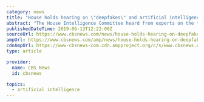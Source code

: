 ```yaml
---
category: news
title: "House holds hearing on \"deepfakes\" and artificial intelligence amid national security concerns"
abstract: "The House Intelligence Committee heard from experts on the threats that so-called \"deep fake\" videos and other types of artificial intelligence-generated synthetic data pose to the U.S. election system and national security at large. Witnesses at Thursday ..."
publishedDateTime: 2019-06-13T12:22:00Z
sourceUrl: https://www.cbsnews.com/news/house-holds-hearing-on-deepfakes-and-artificial-intelligence-amid-national-security-concerns-live-stream/
ampUrl: https://www.cbsnews.com/amp/news/house-holds-hearing-on-deepfakes-and-artificial-intelligence-amid-national-security-concerns-live-stream/
cdnAmpUrl: https://www-cbsnews-com.cdn.ampproject.org/c/s/www.cbsnews.com/amp/news/house-holds-hearing-on-deepfakes-and-artificial-intelligence-amid-national-security-concerns-live-stream/
type: article

provider:
  name: CBS News
  id: cbsnews

topics:
  - artificial intelligence
---
```

